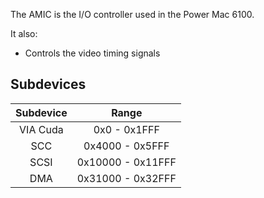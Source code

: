 The AMIC is the I/O controller used in the Power Mac 6100.

It also:

* Controls the video timing signals

## Subdevices

| Subdevice      | Range                |
|:--------------:|:--------------------:|
| VIA Cuda       | 0x0 - 0x1FFF         |
| SCC            | 0x4000 - 0x5FFF      |
| SCSI           | 0x10000 - 0x11FFF    |
| DMA            | 0x31000 - 0x32FFF    |